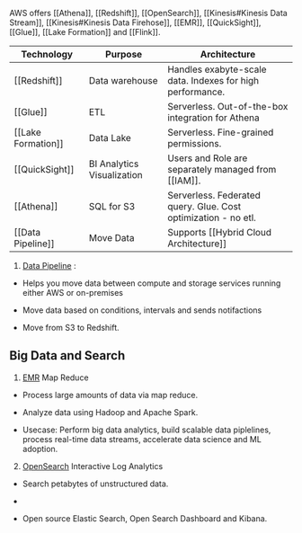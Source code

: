AWS offers [[Athena]], [[Redshift]], [[OpenSearch]], [[Kinesis#Kinesis Data Stream]], [[Kinesis#Kinesis Data Firehose]],  [[EMR]], [[QuickSight]], [[Glue]], [[Lake Formation]] and [[Flink]].


| Technology         | Purpose                    | Architecture                                                   |
| ------------------ | -------------------------- | -------------------------------------------------------------- |
| [[Redshift]]       | Data warehouse             | Handles exabyte-scale data. Indexes for high performance.      |
| [[Glue]]           | ETL                        | Serverless. Out-of-the-box integration for Athena              |
| [[Lake Formation]] | Data Lake                  | Serverless. Fine-grained permissions.                          |
| [[QuickSight]]     | BI Analytics Visualization | Users and Role are separately managed from [[IAM]].            |
| [[Athena]]         | SQL for S3                 | Serverless. Federated query. Glue. Cost optimization - no etl. |
| [[Data Pipeline]]  | Move Data                  | Supports [[Hybrid Cloud Architecture]]                                                               |





1. [Data Pipeline](https://aws.amazon.com/datapipeline/) :

* Helps you move data between compute and storage services running either AWS or on-premises

* Move data based on conditions, intervals and sends notifactions

* Move from S3 to Redshift.

## Big Data and Search

1. [EMR](https://aws.amazon.com/emr/) Map Reduce

* Process large amounts of data via map reduce.

* Analyze data using Hadoop and Apache Spark.

* Usecase: Perform big data analytics, build scalable data piplelines, process real-time data streams, accelerate data science and ML adoption.

2. [OpenSearch](https://aws.amazon.com/opensearch-service/) Interactive Log Analytics

* Search petabytes of unstructured data.

*

* Open source Elastic Search, Open Search Dashboard and Kibana.